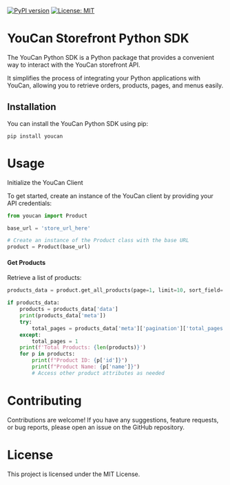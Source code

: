 [![PyPI version](https://badge.fury.io/py/youcan.svg)](https://badge.fury.io/py/youcan)
[![License: MIT](https://img.shields.io/badge/License-MIT-yellow.svg)](https://github.com/AdamLouly/youcan-python)

# YouCan Storefront Python SDK

The YouCan Python SDK is a Python package that provides a convenient way to interact with the YouCan storefront API. 

It simplifies the process of integrating your Python applications with YouCan, allowing you to retrieve orders, products, pages, and menus easily.


## Installation

You can install the YouCan Python SDK using pip:

```shell
pip install youcan
```

# Usage
Initialize the YouCan Client

To get started, create an instance of the YouCan client by providing your API credentials:

```python
from youcan import Product

base_url = 'store_url_here'

# Create an instance of the Product class with the base URL
product = Product(base_url)
```

#### Get Products
Retrieve a list of products:

```python
products_data = product.get_all_products(page=1, limit=10, sort_field='name', sort_order='asc')

if products_data:
    products = products_data['data']
    print(products_data['meta'])
    try:
        total_pages = products_data['meta']['pagination']['total_pages']
    except:
        total_pages = 1
    print(f'Total Products: {len(products)}')
    for p in products:
        print(f"Product ID: {p['id']}")
        print(f"Product Name: {p['name']}")
        # Access other product attributes as needed

```

# Contributing
Contributions are welcome! If you have any suggestions, feature requests, or bug reports, please open an issue on the GitHub repository.

# License
This project is licensed under the MIT License.
